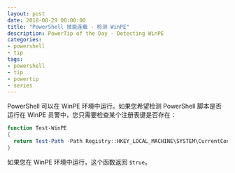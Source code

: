 ```yaml
---
layout: post
date: 2018-08-29 00:00:00
title: "PowerShell 技能连载 - 检测 WinPE"
description: PowerTip of the Day - Detecting WinPE
categories:
- powershell
- tip
tags:
- powershell
- tip
- powertip
- series
---
```

PowerShell 可以在 WinPE 环境中运行。如果您希望检测 PowerShell 脚本是否运行在 WinPE 员警中，您只需要检查某个注册表键是否存在：

```powershell
function Test-WinPE
{
  return Test-Path -Path Registry::HKEY_LOCAL_MACHINE\SYSTEM\CurrentControlset\Control\MiniNT
}
```

如果您在 WinPE 环境中运行，这个函数返回 `$true`。

<!--本文国际来源：[Detecting WinPE](http://community.idera.com/powershell/powertips/b/tips/posts/detecting-winpe)-->
